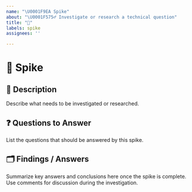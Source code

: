 ```yaml
---
name: "\U0001F9EA Spike"
about: "\U0001F575️‍♂️ Investigate or research a technical question"
title: "🧪"
labels: spike
assignees: ''

---
```


# 🧪 Spike

## 📝 Description  
Describe what needs to be investigated or researched.

## ❓ Questions to Answer  
List the questions that should be answered by this spike.

## 🗂️ Findings / Answers  
Summarize key answers and conclusions here once the spike is complete. Use comments for discussion during the investigation.
